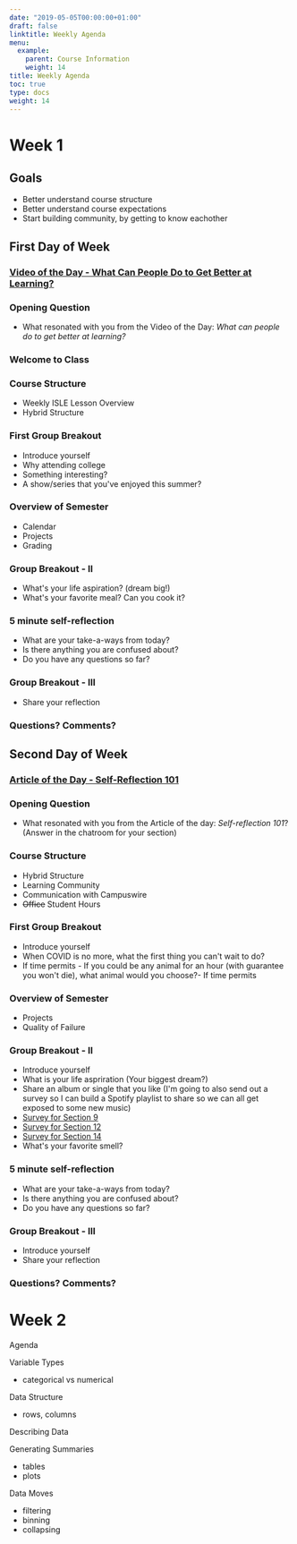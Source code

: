 ```yaml
---
date: "2019-05-05T00:00:00+01:00"
draft: false
linktitle: Weekly Agenda
menu:
  example:
    parent: Course Information
    weight: 14
title: Weekly Agenda
toc: true
type: docs
weight: 14
---
```


# Week 1

## Goals
- Better understand course structure
- Better understand course expectations
- Start building community, by getting to know eachother

## First Day of Week

### [Video of the Day - What Can People Do to Get Better at Learning?](https://youtu.be/iGdvGLjOB0Q)

### Opening Question  
- What resonated with you from the Video of the Day: *What can people do to get better at learning?*

### Welcome to Class

### Course Structure
- Weekly ISLE Lesson Overview
- Hybrid Structure

### First Group Breakout
- Introduce yourself
- Why attending college
- Something interesting?
- A show/series that you've enjoyed this summer?

### Overview of Semester
- Calendar
- Projects
- Grading

### Group Breakout - II
- What's your life aspiration? (dream big!)
- What's your favorite meal?  Can you cook it?  
  
### 5 minute self-reflection
- What are your take-a-ways from today?
- Is there anything you are confused about?
- Do you have any questions so far?  
  
### Group Breakout - III
- Share your reflection

### Questions?  Comments?


## Second Day of Week

### [Article of the Day - Self-Reflection 101](https://www.holstee.com/blogs/mindful-matter/self-reflection-101-what-is-self-reflection-why-is-reflection-important-and-how-to-reflect)

### Opening Question  
- What resonated with you from the Article of the day: *Self-reflection 101*? (Answer in the chatroom for your section)

### Course Structure
- Hybrid Structure
- Learning Community
- Communication with Campuswire
- ~~Office~~ Student Hours

### First Group Breakout
- Introduce yourself
- When COVID is no more, what the first thing you can't wait to do?
- If time permits - If you could be any animal for an hour (with guarantee you won't die), what animal would you choose?- If time permits

### Overview of Semester
- Projects
- Quality of Failure

### Group Breakout - II
- Introduce yourself 
- What is your life aspriration (Your biggest dream?)
- Share an album or single that you like (I'm going to also send out a survey so I can build a Spotify playlist to share so we can all get exposed to some new music) 
- [Survey for Section 9](https://forms.gle/wZpcBYUPQWmQM5Fb7)
- [Survey for Section 12](https://forms.gle/8qkjDbCop93HYrut7)
- [Survey for Section 14](https://forms.gle/mudgKg6ZohfS5HCS8)
- What's your favorite smell?


### 5 minute self-reflection
- What are your take-a-ways from today?
- Is there anything you are confused about?
- Do you have any questions so far?  
  
### Group Breakout - III
- Introduce yourself
- Share your reflection

### Questions?  Comments?

# Week 2

Agenda

Variable Types
- categorical vs numerical

Data Structure
- rows, columns

Describing Data

Generating Summaries
- tables
- plots

Data Moves
- filtering
- binning
- collapsing         





